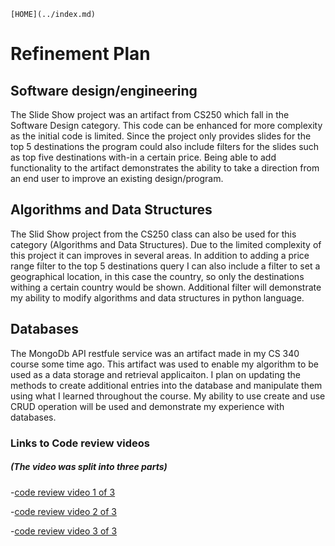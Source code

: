 ```
[HOME](../index.md)
```

# Refinement Plan

## Software design/engineering

The Slide Show project was an artifact from CS250 which fall in the Software Design category. This code can be enhanced for more complexity as the initial code is limited. Since the project only provides slides for the top 5 destinations the program could also include filters for the slides such as top five destinations with-in a certain price. Being able to add functionality to the artifact demonstrates the ability to take a direction from an end user to improve an existing design/program. 

## Algorithms and Data Structures

The Slid Show project from the CS250 class can also be used for this category (Algorithms and Data Structures). Due to the limited complexity of this project it can improves in several areas. In addition to adding a price range filter to the top 5 destinations query I can also include a filter to set a geographical location, in this case the country, so only the destinations withing a certain country would be shown. Additional filter will demonstrate my ability to modify algorithms and data structures in python language. 

## Databases

The MongoDb API restfule service was an artifact made in my CS 340 course some time ago. This artifact was used to enable my algorithm to be used as a data storage and retrieval applicaiton. I plan on updating the methods to create additional entries into the database and manipulate them using what I learned throughout the course. My ability to use create and use CRUD operation will be used and demonstrate my experience with databases.

### Links to Code review videos
##### (The video was split into three parts)


-[code review video 1 of 3](https://github.com/maes702/maes702.github.io/blob/master/videos/Informal%20Code%20Review%201of3.zip)

-[code review video 2 of 3](https://github.com/maes702/maes702.github.io/blob/master/Informal%20Code%20Review%202of3.zip)

-[code review video 3 of 3](https://github.com/maes702/maes702.github.io/blob/master/Informal%20Code%20Review%203of3.zip)


